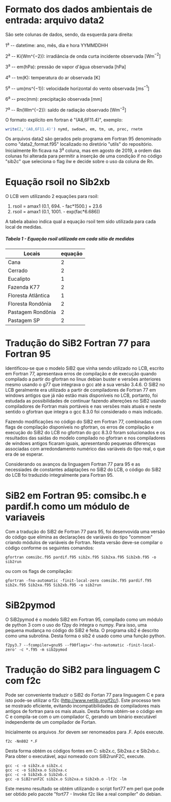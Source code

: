 # Formato dos dados ambientais de entrada: arquivo data2

São sete colunas de dados, sendo, da esquerda para direita:


1<sup>a</sup> -- datetime: ano, mês, dia e hora YYMMDDHH 

2<sup>a</sup> -- Ki(Wm\^{$-2$}): irradiância de onda curta incidente observada [Wm$^{-2}$]

3<sup>a</sup> -- em(hPa): pressão de vapor d'água observada [hPa]

4<sup>a</sup> -- tm(K): temperatura do ar observada [K]

5<sup>a</sup> -- um(ms\^{$-1$}): velocidade horizontal do vento observada [ms$^{-1}$]

6<sup>a</sup> -- prec(mm): precipitação observada [mm]

7<sup>a</sup> -- Rn(Wm\^{$-2$}): saldo de radiação observado [Wm$^{-2}$]

O formato explícito em fortran é "(A8,6F11.4)", exemplo:

```fortran
write(2,'(A8,6F11.4)') nymd, swdown, em, tm, um, prec, rnetm
```

Os arquivos data2 são gerados pelo programa em Fortran 95 denominado como "data2\_format.f95" localizado no
diretório "utils" do repositório. Inicialmente Rn ficava na 3<sup>a</sup> coluna, mas em agosto de 2019, a ordem das colunas foi alterada para permitir a inserção de uma condição if no código "sib2c" que seleciona o flag ilw e decide sobre o uso da coluna de Rn. 

# Equação rsoil no Sib2xb

O LCB vem utilizando 2 equações para rsoil:

1.  rsoil =  amax1 (0.1, 694. - fac*1500.) + 23.6        
2.  rsoil =  amax1 (0.1, 1001. - exp(fac*6.686))         

A tabela abaixo indica qual a equação rsoil tem sido utilizada para cada local de medidas.


##### Tabela 1 - Equação rsoil utilizada em cada sítio de medidas #####
| Locais      | equação |
| ----------- | ----------- |
| Cana |  2 |
| Cerrado |  2 |
| Eucalipto | 1 |
| Fazenda K77 | 2 | 
| Floresta Atlântica | 1 |
| Floresta Rondônia | 2 |
| Pastagem Rondônia | 2|
| Pastagem SP | 2 |


# Tradução do SiB2 Fortran 77 para Fortran 95

Identificou-se que o modelo SiB2 que vinha sendo utilizado no LCB, escrito em Fortran 77, apresentava erros de compilação e de execução quando compilado a partir do gfortran no linux debian buster e versões anteriores mesmo usando o g77 que integrava o gcc até a sua versão 3.4.6. O SiB2 no LCB geralmente era utilizado a partir de compiladores de Fortran 77 em windows antigos que já não estão mais disponíveis no LCB, portanto, foi estudada as possibilidades de continuar fazendo altereções no SiB2 usando compiladores de Fortran mais portáveis e nas versões mais atuais e neste sentido o gfortran que integra o gcc 8.3.0 foi considerado o mais indicado.

Fazendo modificações no código do SiB2 em Fortran 77, combinadas com flags de compilação disponíveis no gfortran, os erros de compilação e execução do SiB2 do LCB no gfortran do gcc 8.3.0 foram solucionados e os resultados das saídas do modelo compilado no gfortran e nos compiladores de windows antigos ficaram iguais, apresentando pequenas diferenças associadas com arredondamento numérico das variáveis do tipo real, o que era de se esperar.

Considerando os avanços da linguagem Fortran 77 para 95 e as necessiades de constantes adaptações no SiB2 do LCB, o código do SiB2 do LCB foi traduzido integralmente para Fortran 95.

# SiB2 em Fortran 95: comsibc.h e pardif.h como um módulo de variaveis

Com a tradução do SiB2 de Fortran 77 para 95, foi desenvovida uma versão do código que elimina as declarações de variáveis do tipo "commom" criando módulos de variáveis de Fortran. Nesta versão deve-se compilar o código conforme os seguintes comandos:

```shell
gfortran comsibc.f95 pardif.f95 sib2x.f95 Sib2xa.f95 Sib2xb.f95 -o sib2run
```
ou com os flags de compilação:
```shell
gfortran -fno-automatic -finit-local-zero comsibc.f95 pardif.f95 sib2x.f95 Sib2xa.f95 Sib2xb.f95 -o sib2run
```

# SiB2pymod

O SiB2pymod é o modelo SiB2 em Fortran 95, compilado como um módulo de python 
3 com o uso do f2py do integra o numpy. Para isso, uma pequena mudança
no código do SiB2 é feita. O programa sib2 é descrito como
uma subrotina. Desta forma o sib2 é usado como uma função python.
```shell
f2py3.7 --fcompiler=gnu95 --f90flags='-fno-automatic -finit-local-zero' -c *.f95 -m sib2pymod
```

# Tradução do SiB2 para linguagem C com f2c 

Pode ser conveniente traduzir o SiB2 do Fortan 77 para linguagem C e para isto pode-se utilizar o f2c (http://www.netlib.org/f2c/). Este processo tem se mostrado eficiente, evitando incompatibilidades de compiladores mais antigos de fortran para os mais atuais. Desta forma obtém-se o código em C e compila-se com o um compilador C, gerando um binário executável independente de um compilador de Fortan.

Inicialmente os arquivos .for devem ser renomeados para .F. Após execute.


```shell
f2c -Nn802 *.F
```

Desta forma obtém os códigos fontes em C: sib2x.c, Sib2xa.c e Sib2xb.c. Para obter o executável, aqui nomeado com SiB2runF2C, execute.  

```shell
gcc -c -o sib2x.o sib2x.c
gcc -c -o Sib2xa.o Sib2xa.c
gcc -c -o Sib2xb.o Sib2xb.c
gcc -o SiB2runF2C sib2x.o Sib2xa.o Sib2xb.o -lf2c -lm
```

Este mesmo resultado se obtém utilizando o script fort77 em perl que pode ser obtido pelo pacote "fort77 - Invoke f2c like a real compiler" do debian.
